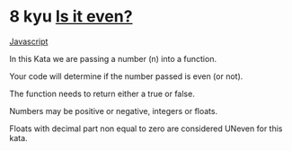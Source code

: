 # 8 kyu [Is it even?](https://www.codewars.com/kata/555a67db74814aa4ee0001b5)

<!-- START LANGUAGE_LINKS -->

[Javascript](./javascript.js)

<!-- END LANGUAGE_LINKS -->

In this Kata we are passing a number (n) into a function. 

Your code will determine if the number passed is even (or not). 

The function needs to return either a true or false. 

Numbers may be positive or negative, integers or floats.

Floats with decimal part non equal to zero are considered UNeven for this kata.